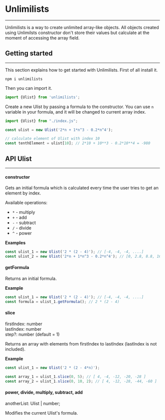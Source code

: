 # Unlimilists
<hr>
Unlimilists is a way to create unlimited array-like objects. 
All objects created using Unlimilsts constructor don't store their values but calculate at the moment of accessing the array field. 

## Getting started
<hr>
This section explains how to get started with Unlimilists. First of all install it.

```
npm i unlimilists
```

Then you can import it.

```javascript
import {Ulist} from 'unlimilists';
```

Create a new Ulist by passing a formula to the constructor. You can use `n` variable in your 
formula, and it will be changed to current array index.

```javascript
import {Ulist} from "./index.js";

const ulist = new Ulist('2*n + 1*n^3 - 0.2*n^4');

// calculate element of Ulist with index 10
const tenthElement = ulist[10]; // 2*10 + 10**3 - 0.2*10**4 = -980
```

## API Ulist
<hr>

#### constructor
Gets an initial formula which is calculated every time the user tries to get an element by index. 

Available operations:
- `*` - multiply
- `+` - add
- `-` - subtract
- `/` - divide
- `^` - power

**Examples**
```javascript
const ulist_1 = new Ulist('2 * (2 - 4)'); // [-4, -4, -4, ....]
const ulist_2 = new Ulist('2*n + 1*n^3 - 0.2*n^4'); // [0, 2.8, 8.8, 16.8, ....]
```

#### getFormula
Returns an initial formula.

**Example**
```javascript
const ulist_1 = new Ulist('2 * (2 - 4)'); // [-4, -4, -4, ....]
const formula = ulist_1.getFormula(); // 2 * (2 - 4)
```

#### slice

firstIndex: number  
lastIndex: number  
step?: number (default = 1)

Returns an array with elements from firstIndex to lastIndex (lastIndex is not included).

**Example**
```javascript
const ulist_1 = new Ulist('2 * (2 - 4*n)'); 

const array_1 = ulist_1.slice(0, 5); // [ 4, -4, -12, -20, -28 ]
const array_2 = ulist_1.slice(0, 10, 2); // [ 4, -12, -28, -44, -60 ]
```

#### power, divide, multiply, subtract, add

anotherList: Ulist | number;

Modifies the current Ulist's formula.